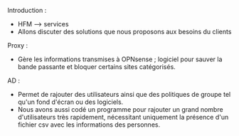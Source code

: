 
Introduction : 
- HFM --> services
- Allons discuter des solutions que nous proposons aux besoins du clients 

Proxy :
- Gère les informations transmises à OPNsense ; logiciel pour sauver la bande passante et bloquer certains sites catégorisés.


AD : 
- Permet de rajouter des utilisateurs ainsi que des politiques de groupe tel qu'un fond d'écran ou des logiciels. 
- Nous avons aussi codé un programme pour rajouter un grand nombre d'utilisateurs très rapidement, nécessitant uniquement la présence d'un fichier csv avec les informations des personnes.